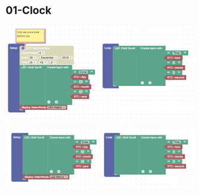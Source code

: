 # 01-Clock

![](../../.gitbook/assets/image%20%28109%29.png)

![](../../.gitbook/assets/image%20%2873%29.png)

